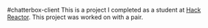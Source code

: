 #chatterbox-client
This is a project I completed as a student at [Hack Reactor](http://www.hackreactor.com/). This project was worked on with a pair.
